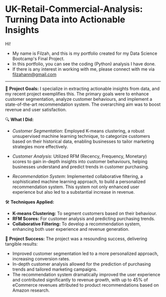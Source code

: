 # UK-Retail-Commercial-Analysis: Turning Data into Actionable Insights
Hi!
- My name is Filzah, and this is my portfolio created for my Data Science Bootcamp's Final Project.
- In this portfolio, you can see the coding (Python) analysis I have done. 
- If there is any interest in working with me, please connect with me via filzahann@gmail.com

---
🎯 **Project Goals:** 
I specialize in extracting actionable insights from data, and my recent project exemplifies this. The primary goals were to enhance customer segmentation, analyze customer behaviours, and implement a state-of-the-art recommendation system. The overarching aim was to boost revenue and user satisfaction.

🔍 **What I Did:**
- *Customer Segmentation*: Employed K-means clustering, a robust unsupervised machine learning technique, to categorize customers based on their historical data, enabling businesses to tailor marketing strategies more effectively.

- *Customer Analysis*: Utilized RFM (Recency, Frequency, Monetary) scores to gain in-depth insights into customer behaviours, helping businesses understand and predict trends in customer purchasing.

- *Recommendation System*: Implemented collaborative filtering, a sophisticated machine learning approach, to build a personalized recommendation system. This system not only enhanced user experience but also led to a substantial increase in revenue.

🛠️ **Techniques Applied:**
- **K-means Clustering:** To segment customers based on their behaviour.
- **RFM Scores:** For customer analysis and predicting purchasing trends.
- **Collaborative Filtering:** To develop a recommendation system, enhancing both user experience and revenue generation.

🌟 **Project Success:**
The project was a resounding success, delivering tangible results:
- Improved customer segmentation led to a more personalized approach, increasing conversion rates.
- In-depth customer analysis allowed for the prediction of purchasing trends and tailored marketing campaigns.
- The recommendation system dramatically improved the user experience and contributed significantly to revenue growth, with up to 45% of eCommerce revenues attributed to product recommendations based on Amazon research.
